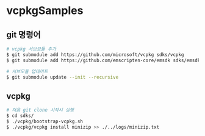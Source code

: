 # vcpkgSamples

## git 명령어
```bash
# vcpkg 서브모듈 추가
$ git submodule add https://github.com/microsoft/vcpkg sdks/vcpkg
$ git submodule add https://github.com/emscripten-core/emsdk sdks/emsdk

# 서브모듈 업데이트
$ git submodule update --init --recursive
```

## vcpkg 
```bash
# 처음 git clone 시작시 실행
$ cd sdks/    
$ ./vcpkg/bootstrap-vcpkg.sh
$ ./vcpkg/vcpkg install minizip >> ./../logs/minizip.txt
```
